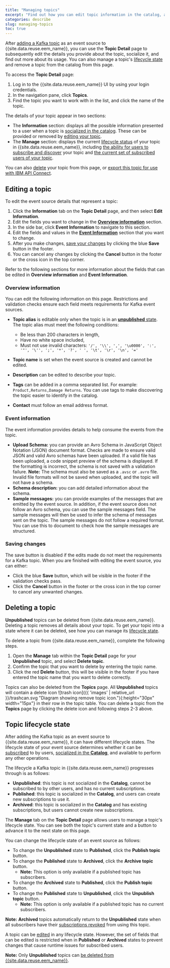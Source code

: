 ```yaml
---
title: "Managing topics"
excerpt: "Find out how you can edit topic information in the catalog, and remove topics from the list."
categories: describe
slug: managing-topics
toc: true
---
```


After [adding a Kafka topic](../adding-topics) as an event source to {{site.data.reuse.eem_name}}, you can use the **Topic Detail** page to subsequently edit the details you provide about the topic, socialize it, and find out more about its usage. You can also manage a topic's [lifecycle state](#topic-lifecycle-state) and remove a topic from the catalog from this page.

To access the **Topic Detail** page:

1. Log in to the {{site.data.reuse.eem_name}} UI by using your login credentials.
2. In the navigation pane, click **Topics**.
3. Find the topic you want to work with in the list, and click the name of the topic.

The details of your topic appear in two sections:

- The **Information** section: displays all the possible information presented to a user when a topic is [socialized in the catalog](../publishing-topics). These can be provided or removed by [editing your topic](#editing-a-topic).
- The **Manage** section: displays the current [lifecycle status](#topic-lifecycle-state) of your topic in {{site.data.reuse.eem_name}}, including [the ability for users to subscribe and discover](../publishing-topics) your topic and [the current set of subscribed users of your topic](../managing-user-access-to-topics).

You can also [delete](#deleting-a-topic) your topic from this page, or [export this topic for use with IBM API Connect](../../integrating-with-apic/export-asyncapi/).

## Editing a topic

To edit the event source details that represent a topic:

1. Click the **Information** tab on the **Topic Detail** page, and then select **Edit Information**.
2. Edit the fields you want to change in the [**Overview information**](#overview-information) section.
3. In the side bar, click **Event Information** to navigate to this section.
4. Edit the fields and values in the [**Event Information**](#event-information) section that you want to change.
5. After you make changes, [save your changes](#saving-changes) by clicking the blue **Save** button in the footer.
6. You can cancel any changes by clicking the **Cancel** button in the footer or the cross icon in the top corner.

Refer to the following sections for more information about the fields that can be edited in **Overview information** and **Event Information**.

### Overview information

You can edit the following information on this page. Restrictions and validation checks ensure each field meets requirements for Kafka event sources.

- **Topic alias** is editable only when the topic is in an [**unpublished** state](#topic-lifecycle-state). The topic alias must meet the following conditions:

   - Be less than 200 characters in length, 
   - Have no white space included,
   - Must not use invalid characters: `'/', '\\', ',', '\u0000', ':', '"', '\'', ';', '*', '?', ' ', '\t', '\r', '\n', '='`

- **Topic name** is set when the event source is created and cannot be edited. 
- **Description** can be edited to describe your topic.
- **Tags** can be added in a comma separated list. For example: `Product,Returns,Damage Returns`. You can use tags to make discovering the topic easier to identify in the catalog.
- **Contact** must follow an email address format. 

### Event information

The event information provides details to help consume the events from the topic. 
- **Upload Schema:** you can provide an Avro Schema in JavaScript Object Notation (JSON) document format. Checks  are made to ensure valid JSON and valid Avro schemas have been uploaded. If a valid file has been uploaded, a code snippet preview of the schema is displayed. If the formatting is incorrect, the schema is not saved with a validation failure.
    **Note:** The schema must also be saved as a `.avsc` or `.avro` file. Invalid file formats will not be saved when uploaded, and the topic will not have a schema. 
- **Schema description:** you can add detailed information about the schema. 
- **Sample messages:** you can provide examples of the messages that are emitted by the event source. In addition, if the event source does not follow an Avro schema, you can use the sample messages field. The sample messages will then be used to infer the schema of messages sent on the topic. The sample messages do not follow a required format. You can use this to document to check how the sample messages are structured.

### Saving changes

The save button is disabled if the edits made do not meet the requirements for a Kafka topic. When you are finished with editing the event source, you can either:

- Click the blue **Save** button, which will be visible in the footer if the validation checks pass. 
- Click the **Cancel** button in the footer or the cross icon in the top corner to cancel any unwanted changes.


## Deleting a topic

**Unpublished** topics can be deleted from {{site.data.reuse.eem_name}}. Deleting a topic removes all details about your topic. To get your topic into a state where it can be deleted, see how you can manage its [lifecycle state](#topic-lifecycle-state).

To delete a topic from {{site.data.reuse.eem_name}}, complete the following steps. 

1. Open the **Manage** tab within the **Topic Detail** page for your **Unpublished** topic, and select **Delete topic**.
2. Confirm the topic that you want to delete by entering the topic name.
3. Click the red **Delete** button, this will be visible in the footer if you have entered the topic name that you want to delete correctly.

Topics can also be deleted from the **Topics** page. All **Unpublished** topics will contain a delete icon ![trash icon]({{ 'images' | relative_url }}/trashcan.svg "Diagram showing remove topic icon."){:height="30px" width="15px"} in their row in the topic table. You can delete a topic from the **Topics** page by clicking the delete icon and following steps 2-3 above.

## Topic lifecycle state

After adding the Kafka topic as an event source to {{site.data.reuse.eem_name}}, it can have different lifecycle states. The lifecycle state of your event source determines whether it can be [subscribed](../../consume-subscribe/subscribing-to-topics) to by users, [socialized in the **Catalog**](../../consume-subscribe/discovering-topics), and available to perform any other operations.

The lifecycle a Kafka topic in {{site.data.reuse.eem_name}} progresses through is as follows:

- **Unpublished**: this topic is not socialized in the **Catalog**, cannot be subscribed to by other users, and has no current subscriptions.
- **Published**: this topic is socialized in the **Catalog**, and users can create new subscriptions to use it.
- **Archived**: this topic is socialized in the **Catalog** and has existing subscriptions, but users cannot create new subscriptions.

The **Manage** tab on the **Topic Detail** page allows users to manage a topic's lifecycle state. You can see both the topic's current state and a button to advance it to the next state on this page.

You can change the lifecycle state of an event source as follows:

- To change the **Unpublished** state to **Published**, click the **Publish topic** button.
- To change the **Published** state to **Archived**, click the **Archive topic** button.
  - **Note:** This option is only available if a published topic has subscribers.
- To change the **Archived** state to **Published**, click the **Publish topic** button.
- To change the **Published** state to **Unpublished**, click the **Unpublish topic** button.
  - **Note:** This option is only available if a published topic has no current subscribers.

**Note:** **Archived** topics automatically return to the **Unpublished** state when all subscribers have their [subscriptions revoked](../managing-user-access-to-topics#revoking-subscriptions) from using this topic.

A topic can be [edited](#editing-a-topic) in any lifecycle state. However, the set of fields that can be edited is restricted when in **Published** or **Archived** states to prevent changes that cause runtime issues for subscribed users.

**Note:** Only **Unpublished** topics can [be deleted from {{site.data.reuse.eem_name}}](#deleting-a-topic).


